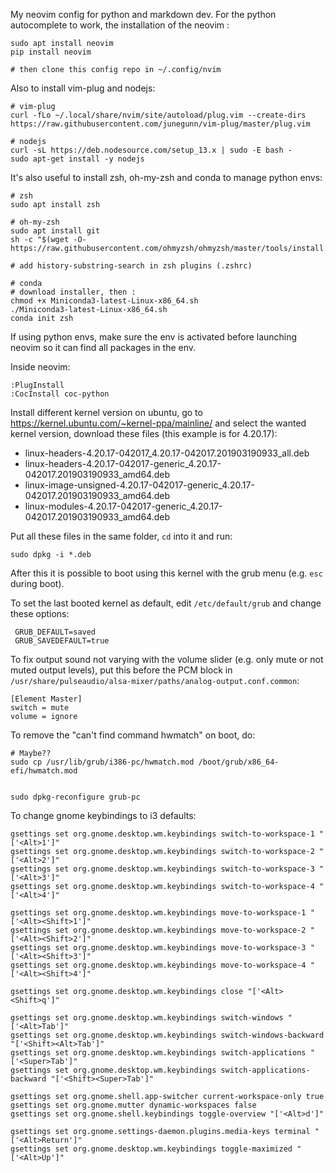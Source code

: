 My neovim config for python and markdown dev. For the python autocomplete to work, the installation of the neovim :

```
sudo apt install neovim
pip install neovim

# then clone this config repo in ~/.config/nvim
```

Also to install vim-plug and nodejs:

```
# vim-plug
curl -fLo ~/.local/share/nvim/site/autoload/plug.vim --create-dirs https://raw.githubusercontent.com/junegunn/vim-plug/master/plug.vim
    
# nodejs
curl -sL https://deb.nodesource.com/setup_13.x | sudo -E bash -
sudo apt-get install -y nodejs
```

It's also useful to install zsh, oh-my-zsh and conda to manage python envs:

```
# zsh
sudo apt install zsh

# oh-my-zsh
sudo apt install git
sh -c "$(wget -O- https://raw.githubusercontent.com/ohmyzsh/ohmyzsh/master/tools/install.sh)"

# add history-substring-search in zsh plugins (.zshrc)

# conda
# download installer, then :
chmod +x Miniconda3-latest-Linux-x86_64.sh
./Miniconda3-latest-Linux-x86_64.sh
conda init zsh
```

If using python envs, make sure the env is activated before launching neovim so it can find all packages in the env.

Inside neovim:

```
:PlugInstall
:CocInstall coc-python
```

Install different kernel version on ubuntu, go to https://kernel.ubuntu.com/~kernel-ppa/mainline/ and select the wanted kernel version, download these files (this example is for 4.20.17):
- linux-headers-4.20.17-042017_4.20.17-042017.201903190933_all.deb
- linux-headers-4.20.17-042017-generic_4.20.17-042017.201903190933_amd64.deb
- linux-image-unsigned-4.20.17-042017-generic_4.20.17-042017.201903190933_amd64.deb
- linux-modules-4.20.17-042017-generic_4.20.17-042017.201903190933_amd64.deb

Put all these files in the same folder, ```cd``` into it and run:
```
sudo dpkg -i *.deb
```

After this it is possible to boot using this kernel with the grub menu (e.g. ```esc``` during boot).

To set the last booted kernel as default, edit ```/etc/default/grub``` and change these options:
```
 GRUB_DEFAULT=saved
 GRUB_SAVEDEFAULT=true
```

To fix output sound not varying with the volume slider (e.g. only mute or not muted output levels), put this before the PCM block in ```/usr/share/pulseaudio/alsa-mixer/paths/analog-output.conf.common```:
```
[Element Master]
switch = mute
volume = ignore
```

To remove the "can't find command hwmatch" on boot, do:
```
# Maybe??
sudo cp /usr/lib/grub/i386-pc/hwmatch.mod /boot/grub/x86_64-efi/hwmatch.mod


sudo dpkg-reconfigure grub-pc
```

To change gnome keybindings to i3 defaults:

```
gsettings set org.gnome.desktop.wm.keybindings switch-to-workspace-1 "['<Alt>1']"
gsettings set org.gnome.desktop.wm.keybindings switch-to-workspace-2 "['<Alt>2']"
gsettings set org.gnome.desktop.wm.keybindings switch-to-workspace-3 "['<Alt>3']"
gsettings set org.gnome.desktop.wm.keybindings switch-to-workspace-4 "['<Alt>4']"

gsettings set org.gnome.desktop.wm.keybindings move-to-workspace-1 "['<Alt><Shift>1']"
gsettings set org.gnome.desktop.wm.keybindings move-to-workspace-2 "['<Alt><Shift>2']"
gsettings set org.gnome.desktop.wm.keybindings move-to-workspace-3 "['<Alt><Shift>3']"
gsettings set org.gnome.desktop.wm.keybindings move-to-workspace-4 "['<Alt><Shift>4']"

gsettings set org.gnome.desktop.wm.keybindings close "['<Alt><Shift>q']"

gsettings set org.gnome.desktop.wm.keybindings switch-windows "['<Alt>Tab']"
gsettings set org.gnome.desktop.wm.keybindings switch-windows-backward "['<Shift><Alt>Tab']"
gsettings set org.gnome.desktop.wm.keybindings switch-applications "['<Super>Tab']"
gsettings set org.gnome.desktop.wm.keybindings switch-applications-backward "['<Shift><Super>Tab']"

gsettings set org.gnome.shell.app-switcher current-workspace-only true
gsettings set org.gnome.mutter dynamic-workspaces false
gsettings set org.gnome.shell.keybindings toggle-overview "['<Alt>d']"

gsettings set org.gnome.settings-daemon.plugins.media-keys terminal "['<Alt>Return']"
gsettings set org.gnome.desktop.wm.keybindings toggle-maximized "['<Alt>Up']"
```
